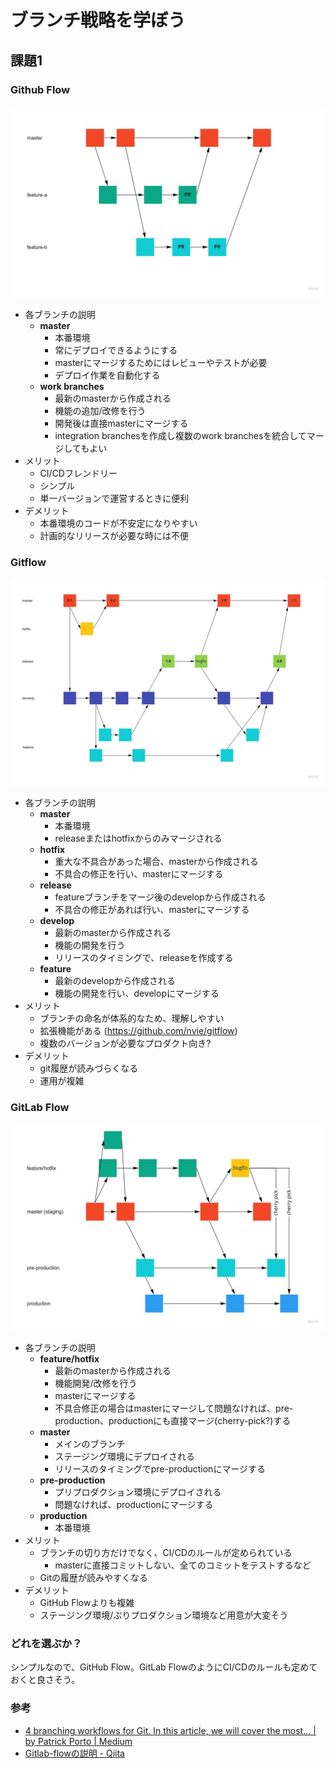 # ブランチ戦略を学ぼう

## 課題1

### Github Flow

![github flow](./images/github-flow-image.jpg)

- 各ブランチの説明
  - **master**
    - 本番環境
    - 常にデプロイできるようにする
    - masterにマージするためにはレビューやテストが必要
    - デプロイ作業を自動化する
  - **work branches**
    - 最新のmasterから作成される
    - 機能の追加/改修を行う
    - 開発後は直接masterにマージする
    - integration branchesを作成し複数のwork branchesを統合してマージしてもよい
- メリット
  - CI/CDフレンドリー
  - シンプル
  - 単一バージョンで運営するときに便利
- デメリット
  - 本番環境のコードが不安定になりやすい
  - 計画的なリリースが必要な時には不便

### Gitflow

![git flow](./images/git-flow-image.jpg)

- 各ブランチの説明
  - **master**
    - 本番環境
    - releaseまたはhotfixからのみマージされる
  - **hotfix**
    - 重大な不具合があった場合、masterから作成される
    - 不具合の修正を行い、masterにマージする
  - **release**
    - featureブランチをマージ後のdevelopから作成される
    - 不具合の修正があれば行い、masterにマージする
  - **develop**
    - 最新のmasterから作成される
    - 機能の開発を行う
    - リリースのタイミングで、releaseを作成する
  - **feature**
    - 最新のdevelopから作成される
    - 機能の開発を行い、developにマージする
- メリット
  - ブランチの命名が体系的なため、理解しやすい
  - 拡張機能がある (https://github.com/nvie/gitflow)
  - 複数のバージョンが必要なプロダクト向き?
- デメリット
  - git履歴が読みづらくなる
  - 運用が複雑

### GitLab Flow

![gitlab flow](./images/gitlab-flow-image.jpg)

- 各ブランチの説明
  - **feature/hotfix**
    -	最新のmasterから作成される
    -	機能開発/改修を行う
    -	masterにマージする
    -	不具合修正の場合はmasterにマージして問題なければ、pre-production、productionにも直接マージ(cherry-pick?)する
  - **master**
    - メインのブランチ
    - ステージング環境にデプロイされる
    - リリースのタイミングでpre-productionにマージする
  - **pre-production**
    -	プリプロダクション環境にデプロイされる
    -	問題なければ、productionにマージする
  - **production**
    -	本番環境
- メリット
  - ブランチの切り方だけでなく、CI/CDのルールが定められている
    - masterに直接コミットしない、全てのコミットをテストするなど
  - Gitの履歴が読みやすくなる
- デメリット
  - GitHub Flowよりも複雑
  - ステージング環境/ぷりプロダクション環境など用意が大変そう

### どれを選ぶか？

シンプルなので、GitHub Flow。GitLab FlowのようにCI/CDのルールも定めておくと良さそう。

### 参考
- [4 branching workflows for Git. In this article, we will cover the most… | by Patrick Porto | Medium](https://medium.com/@patrickporto/4-branching-workflows-for-git-30d0aaee7bf)
- [Gitlab-flowの説明 - Qiita](https://qiita.com/tlta-bkhn/items/f2950aaf00bfb6a8c30d)
